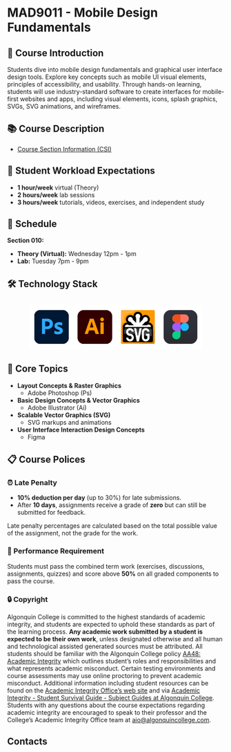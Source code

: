 # MAD9011 - Mobile Design Fundamentals

## 🚀 Course Introduction

Students dive into mobile design fundamentals and graphical user interface design tools. Explore key concepts such as mobile UI visual elements, principles of accessibility, and usability. Through hands-on learning, students will use industry-standard software to create interfaces for mobile-first websites and apps, including visual elements, icons, splash graphics, SVGs, SVG animations, and wireframes.

## 📚 Course Description

- [Course Section Information (CSI)](https://ecoursemap.com/LTI/Outline)

## 📅 Student Workload Expectations

- **1 hour/week** virtual (Theory)
- **2 hours/week** lab sessions
- **3 hours/week** tutorials, videos, exercises, and independent study

## 📆 Schedule

**Section 010:**

- **Theory (Virtual):** Wednesday 12pm - 1pm
- **Lab:** Tuesday 7pm - 9pm

## 🛠️ Technology Stack

<div style="text-align: center;">
  <img src="../assets/tools.png" alt="UI graphics tools" style="max-width: 80%; margin-top: 10px;">
</div>

## 🔑 Core Topics

- **Layout Concepts & Raster Graphics**
  - Adobe Photoshop (Ps)
- **Basic Design Concepts & Vector Graphics**
  - Adobe Illustrator (Ai)
- **Scalable Vector Graphics (SVG)**
  - SVG markups and animations
- **User Interface Interaction Design Concepts**
  - Figma

## 📋 Course Polices

### ⏰ Late Penalty

- **10% deduction per day** (up to 30%) for late submissions.
- After **10 days**, assignments receive a grade of **zero** but can still be submitted for feedback.

Late penalty percentages are calculated based on the total possible value of the assignment, not the grade for the work.

### 🎯 Performance Requirement

Students must pass the combined term work (exercises, discussions, assignments, quizzes) and score above **50%** on all graded components to pass the course.

### 🔒 Copyright

Algonquin College is committed to the highest standards of academic integrity, and students are expected to uphold these standards as part of the learning process. **Any academic work submitted by a student is expected to be their own work**, unless designated otherwise and all human and technological assisted generated sources must be attributed. All students should be familiar with the Algonquin College policy [AA48: Academic Integrity](https://www.algonquincollege.com/policies/files/2021/09/AA48.pdf) which outlines student’s roles and responsibilities and what represents academic misconduct. Certain testing environments and course assessments may use online proctoring to prevent academic misconduct. Additional information including student resources can be found on the [Academic Integrity Office’s web site](https://www.algonquincollege.com/academic-integrity/) and via [Academic Integrity - Student Survival Guide - Subject Guides at Algonquin College](https://algonquincollege.libguides.com/student-survival-guide/academic-Integrity). Students with any questions about the course expectations regarding academic integrity are encouraged to speak to their professor and the College’s Academic Integrity Office team at [aio@algonquincollege.com](aio@algonquincollege.com).

## Contacts

<ContactCard 
  name="Tyler Bristow"
  title="Instructor"
  img-url="/f2024/TylerBristow.jpg"
  bio="Instructor of the Mobile Application Design & Development Program at Algonquin College."
  :details="[
      { label: 'email', value: 'bristot@algonquincollege.com' },  
      { label: 'office', value: 'By appointment' }
    ]"
/>
